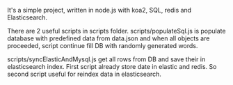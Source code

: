 It's a simple project, written in node.js with koa2, SQL, redis and Elasticsearch.

There are 2 useful scripts in scripts folder. scripts/populateSql.js is populate database with predefined data from data.json and when all objects are proceeded, script continue fill DB with randomly generated words. 

scripts/syncElasticAndMysql.js get all rows from DB and save their in elasticsearch index. First script already store date in elastic and redis. So second script useful for reindex data in elasticsearch.

